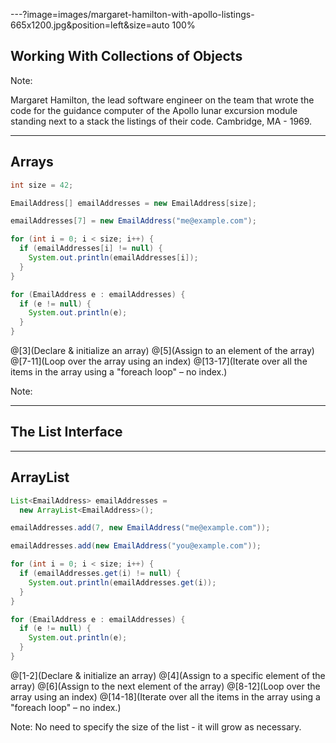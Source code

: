 ---?image=images/margaret-hamilton-with-apollo-listings-665x1200.jpg&position=left&size=auto 100%

## Working With Collections of Objects

Note:

Margaret Hamilton, the lead software engineer on the team that wrote the code for the guidance computer of the Apollo lunar excursion module standing next to a stack the listings of their code. Cambridge, MA - 1969.

---

## Arrays

```java
int size = 42;

EmailAddress[] emailAddresses = new EmailAddress[size];

emailAddresses[7] = new EmailAddress("me@example.com");

for (int i = 0; i < size; i++) {
  if (emailAddresses[i] != null) {
    System.out.println(emailAddresses[i]);
  }
}

for (EmailAddress e : emailAddresses) {
  if (e != null) {
    System.out.println(e);
  }
}
```

@[3](Declare & initialize an array)
@[5](Assign to an element of the array)
@[7-11](Loop over the array using an index)
@[13-17](Iterate over all the items in the array using a "foreach loop" – no index.)

Note:

---

## The List Interface

---

## ArrayList

```java
List<EmailAddress> emailAddresses =
  new ArrayList<EmailAddress>();

emailAddresses.add(7, new EmailAddress("me@example.com"));

emailAddresses.add(new EmailAddress("you@example.com"));

for (int i = 0; i < size; i++) {
  if (emailAddresses.get(i) != null) {
    System.out.println(emailAddresses.get(i));
  }
}

for (EmailAddress e : emailAddresses) {
  if (e != null) {
    System.out.println(e);
  }
}
```

@[1-2](Declare & initialize an array)
@[4](Assign to a specific element of the array)
@[6](Assign to the next element of the array)
@[8-12](Loop over the array using an index)
@[14-18](Iterate over all the items in the array using a "foreach loop" – no index.)

Note:
No need to specify the size of the list - it will grow as necessary.
